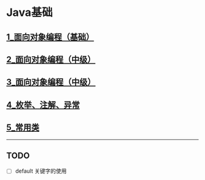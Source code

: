 # Java基础

## [1_面向对象编程（基础）](./1_面向对象编程（基础）.md)
## [2_面向对象编程（中级）](./2_面向对象编程（中级）.md)
## [3_面向对象编程（中级）](./3_面向对象编程（高级）.md)
## [4_枚举、注解、异常](./4_枚举、注解、异常.md)
## [5_常用类](./5_常用类.md)

---

## TODO

- [ ] default 关键字的使用